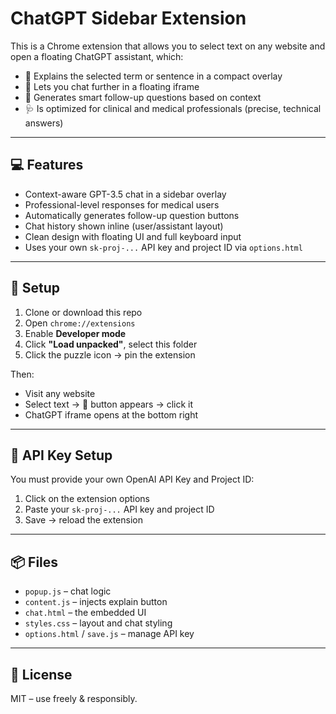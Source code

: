 # ChatGPT Sidebar Extension

This is a Chrome extension that allows you to select text on any website and open a floating ChatGPT assistant, which:

- 🧠 Explains the selected term or sentence in a compact overlay
- 💬 Lets you chat further in a floating iframe
- 🤖 Generates smart follow-up questions based on context
- 🩺 Is optimized for clinical and medical professionals (precise, technical answers)

---

## 💻 Features

- Context-aware GPT-3.5 chat in a sidebar overlay
- Professional-level responses for medical users
- Automatically generates follow-up question buttons
- Chat history shown inline (user/assistant layout)
- Clean design with floating UI and full keyboard input
- Uses your own `sk-proj-...` API key and project ID via `options.html`

---

## 🔧 Setup

1. Clone or download this repo
2. Open `chrome://extensions`
3. Enable **Developer mode**
4. Click **"Load unpacked"**, select this folder
5. Click the puzzle icon → pin the extension

Then:
- Visit any website
- Select text → 💬 button appears → click it
- ChatGPT iframe opens at the bottom right

---

## 🔐 API Key Setup

You must provide your own OpenAI API Key and Project ID:

1. Click on the extension options
2. Paste your `sk-proj-...` API key and project ID
3. Save → reload the extension

---

## 📦 Files

- `popup.js` – chat logic
- `content.js` – injects explain button
- `chat.html` – the embedded UI
- `styles.css` – layout and chat styling
- `options.html` / `save.js` – manage API key

---

## 📘 License

MIT – use freely & responsibly.